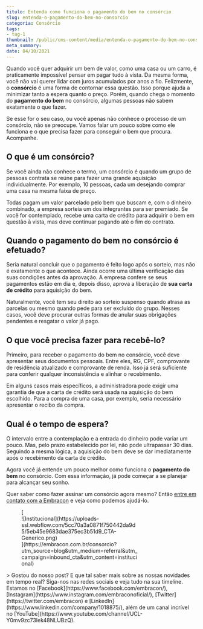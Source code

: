 ```yaml
---
titulo: Entenda como funciona o pagamento do bem no consórcio
slug: entenda-o-pagamento-do-bem-no-consorcio
categoria: Consórcio
tags:
- tag-1
thumbnail: /public/cms-content/media/entenda-o-pagamento-do-bem-no-consorcio.jpg
meta_summary: 
date: 04/10/2021
---
```

Quando você quer adquirir um bem de valor, como uma casa ou um carro, é praticamente impossível pensar em pagar tudo à vista. Da mesma forma, você não vai querer lidar com juros acumulados por anos a fio. Felizmente, o **consórcio** é uma forma de contornar essa questão. Isso porque ajuda a minimizar tanto a espera quanto o preço. Porém, quando chega o momento do **pagamento do bem** no consórcio, algumas pessoas não sabem exatamente o que fazer.

Se esse for o seu caso, ou você apenas não conhece o processo de um consórcio, não se preocupe. Vamos falar um pouco sobre como ele funciona e o que precisa fazer para conseguir o bem que procura. Acompanhe.

O que é um consórcio?
---------------------

Se você ainda não conhece o termo, um consórcio é quando um grupo de pessoas contrata se reúne para fazer uma grande aquisição individualmente. Por exemplo, 10 pessoas, cada um desejando comprar uma casa na mesma faixa de preço.

Todas pagam um valor parcelado pelo bem que buscam e, com o dinheiro combinado, a empresa sorteia um dos integrantes para ser premiado. Se você for contemplado, recebe uma carta de crédito para adquirir o bem em questão à vista, mas deve continuar pagando até o fim do contrato.

Quando o pagamento do bem no consórcio é efetuado?
--------------------------------------------------

Seria natural concluir que o pagamento é feito logo após o sorteio, mas não é exatamente o que acontece. Ainda ocorre uma última verificação das suas condições antes da aprovação. A empresa confere se seus pagamentos estão em dia e, depois disso, aprova a liberação de **sua carta de crédito** para aquisição do bem.

Naturalmente, você tem seu direito ao sorteio suspenso quando atrasa as parcelas ou mesmo quando pede para ser excluído do grupo. Nesses casos, você deve procurar outras formas de anular suas obrigações pendentes e resgatar o valor já pago.

O que você precisa fazer para recebê-lo?
----------------------------------------

Primeiro, para receber o pagamento do bem no consórcio, você deve apresentar seus documentos pessoais. Entre eles, RG, CPF, comprovante de residência atualizado e comprovante de renda. Isso já será suficiente para conferir qualquer inconsistência e alinhar o recebimento.

Em alguns casos mais específicos, a administradora pode exigir uma garantia de que a carta de crédito será usada na aquisição do bem escolhido. Para a compra de uma casa, por exemplo, seria necessário apresentar o recibo da compra.

Qual é o tempo de espera?
-------------------------

O intervalo entre a contemplação e a entrada do dinheiro pode variar um pouco. Mas, pelo prazo estabelecido por lei, não pode ultrapassar 30 dias. Seguindo a mesma lógica, a aquisição do bem deve se dar imediatamente após o recebimento da carta de crédito.

Agora você já entende um pouco melhor como funciona o **pagamento do bem** no consórcio. Com essa informação, já pode começar a se planejar para alcançar seu sonho.

Quer saber como fazer assinar um consórcio agora mesmo? Então [entre em contato com a Embracon](https://www.embracon.com.br/) e veja como podemos ajudá-lo.

<figure class="w-richtext-figure-type-image w-richtext-align-center" style="max-width:310px">[<div>![Institucional](https://uploads-ssl.webflow.com/5cc70a3a0871f750442da9d5/5eb45e9683dae375ec3b51d9_CTA-Generico.png)</div>](https://embracon.com.br/consorcio?utm_source=blog&utm_medium=referral&utm_campaign=inbound_cta&utm_content=institucional)</figure>> Gostou do nosso post? E que tal saber mais sobre as nossas novidades em tempo real? Siga-nos nas redes sociais e veja tudo na sua timeline. Estamos no [Facebook](https://www.facebook.com/embracon/), [Instagram](https://www.instagram.com/embraconoficial/), [Twitter](https://twitter.com/embracon) e [LinkedIn](https://www.linkedin.com/company/1018875/), além de um canal incrível no [YouTube](https://www.youtube.com/channel/UCL-Y0mv9zc73Iek48NLUBzQ).
